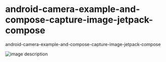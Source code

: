 # android-camera-example-and-compose-capture-image-jetpack-compose
android-camera-example-and-compose-capture-image-jetpack-compose

![image description](https://github.com/dheeraj-bhadoria/android-camera-example-and-compose-capture-image-jetpack-compose/blob/main/cameracapture.gif)
